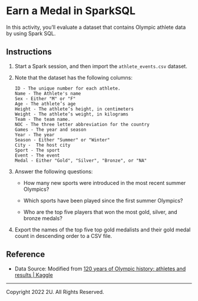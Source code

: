 # Earn a Medal in SparkSQL 

In this activity, you’ll evaluate a dataset that contains Olympic athlete data by using Spark SQL.

## Instructions

1. Start a Spark session, and then import the `athlete_events.csv` dataset.

2. Note that the dataset has the following columns:

     ```text
     ID - The unique number for each athlete.
     Name - The Athlete's name
     Sex - Either "M" or "F"
     Age - The athlete’s age
     Height - The athlete’s height, in centimeters
     Weight - The athlete’s weight, in kilograms
     Team - The team name.
     NOC - The three letter abbreviation for the country
     Games - The year and season
     Year - The year
     Season - Either "Summer" or "Winter"
     City -  The host city
     Sport - The sport
     Event - The event
     Medal - Either "Gold", "Silver", "Bronze", or "NA"
     ```

3. Answer the following questions:

    * How many new sports were introduced in the most recent summer Olympics?

    * Which sports have been played since the first summer Olympics?

    * Who are the top five players that won the most gold, silver, and bronze medals?

4. Export the names of the top five top gold medalists and their gold medal count in descending order to a CSV file.

## Reference

* Data Source: Modified from [120 years of Olympic history: athletes and results | Kaggle](https://www.kaggle.com/heesoo37/120-years-of-olympic-history-athletes-and-results)

---

Copyright 2022 2U. All Rights Reserved.

